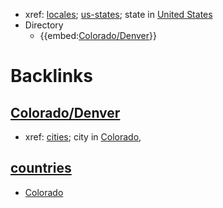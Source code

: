 - xref: [locales](<locales.md>); [us-states](<us-states.md>); state in [United States](<United States.md>)
- Directory
    - {{embed:[Colorado/Denver](<Colorado/Denver.md>)}}

# Backlinks
## [Colorado/Denver](<Colorado/Denver.md>)
- xref: [cities](<cities.md>); city in [Colorado](<Colorado.md>),

## [countries](<countries.md>)
- [Colorado](<Colorado.md>)

